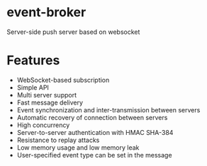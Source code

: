 # event-broker
Server-side push server based on websocket
# Features

- WebSocket-based subscription
- Simple API
- Multi server support
- Fast message delivery
- Event synchronization and inter-transmission between servers
- Automatic recovery of connection between servers
- High concurrency
- Server-to-server authentication with HMAC SHA-384
- Resistance to replay attacks
- Low memory usage and low memory leak
- User-specified event type can be set in the message
